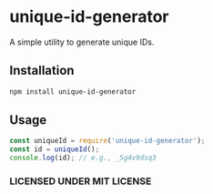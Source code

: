 # unique-id-generator

A simple utility to generate unique IDs.

## Installation

```bash
npm install unique-id-generator
```

## Usage

```js
const uniqueId = require('unique-id-generator');
const id = uniqueId();
console.log(id); // e.g., _5g4v9dsq3
```

### LICENSED UNDER MIT LICENSE
